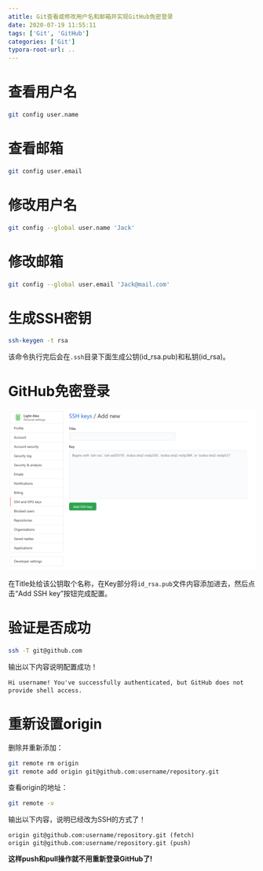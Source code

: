```yaml
---
atitle: Git查看或修改用户名和邮箱并实现GitHub免密登录
date: 2020-07-19 11:55:11
tags: ['Git', 'GitHub']
categories: ['Git']
typora-root-url: ..
---
```


# 查看用户名

```bash
git config user.name
```

# 查看邮箱

```bash
git config user.email
```

<!--more-->

# 修改用户名

```bash
git config --global user.name 'Jack'
```

# 修改邮箱

```bash
git config --global user.email 'Jack@mail.com'
```

# 生成SSH密钥

```bash
ssh-keygen -t rsa
```

该命令执行完后会在`.ssh`目录下面生成公钥(id_rsa.pub)和私钥(id_rsa)。

# GitHub免密登录

![github中添加ssh keys实现免密登录](/images/Git%E6%9F%A5%E7%9C%8B%E6%88%96%E4%BF%AE%E6%94%B9%E7%94%A8%E6%88%B7%E5%90%8D%E5%92%8C%E9%82%AE%E7%AE%B1%E5%B9%B6%E5%AE%9E%E7%8E%B0GitHub%E5%85%8D%E5%AF%86%E7%99%BB%E5%BD%95/github%E4%B8%AD%E6%B7%BB%E5%8A%A0ssh%20keys%E5%AE%9E%E7%8E%B0%E5%85%8D%E5%AF%86%E7%99%BB%E5%BD%95.png)

在Title处给该公钥取个名称，在Key部分将`id_rsa.pub`文件内容添加进去，然后点击“Add SSH key”按钮完成配置。

# 验证是否成功

```bash
ssh -T git@github.com
```

输出以下内容说明配置成功！

```
Hi username! You've successfully authenticated, but GitHub does not provide shell access.
```

# 重新设置origin

删除并重新添加：

```bash
git remote rm origin
git remote add origin git@github.com:username/repository.git
```

查看origin的地址：

```bash
git remote -v
```

输出以下内容，说明已经改为SSH的方式了！

```
origin git@github.com:username/repository.git (fetch)
origin git@github.com:username/repository.git (push)
```

**这样push和pull操作就不用重新登录GitHub了!**